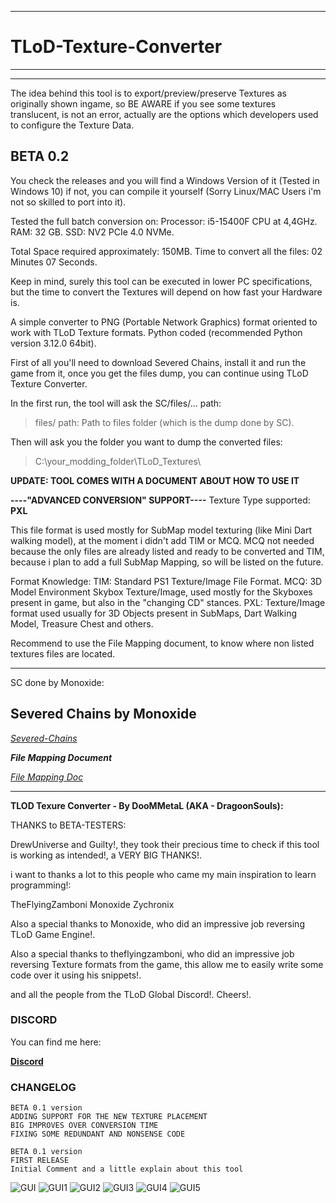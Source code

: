 ***
# **TLoD-Texture-Converter**
***
---
The idea behind this tool is to export/preview/preserve Textures as originally shown ingame, so BE AWARE if you see some textures translucent, is not an error, actually are the options which developers used to configure the Texture Data.

## BETA 0.2

You check the releases and you will find a Windows Version of it (Tested in Windows 10)
if not, you can compile it yourself (Sorry Linux/MAC Users i'm not so skilled to port into it).

Tested the full batch conversion on:
Processor: i5-15400F CPU at 4,4GHz.
RAM: 32 GB.
SSD: NV2 PCIe 4.0 NVMe.

Total Space required approximately: 150MB.
Time to convert all the files: 02 Minutes 07 Seconds.

Keep in mind, surely this tool can be executed in lower PC specifications, but the time to
convert the Textures will depend on how fast your Hardware is.


A simple converter to PNG (Portable Network Graphics) format oriented to work with TLoD Texture formats. Python coded (recommended Python version 3.12.0 64bit).

First of all you'll need to download Severed Chains, install it and run the game from it,
once you get the files dump, you can continue using TLoD Texture Converter.

In the first run, the tool will ask the SC/files/... path:

>files/ path: Path to files folder (which is the dump done by SC).

Then will ask you the folder you want to dump the converted files:

>C:\your_modding_folder\TLoD_Textures\


**UPDATE: TOOL COMES WITH A DOCUMENT ABOUT HOW TO USE IT**

**----"ADVANCED CONVERSION" SUPPORT----**
Texture Type supported: **PXL**

This file format is used mostly for SubMap model texturing (like Mini Dart walking model),
at the moment i didn't add TIM or MCQ. MCQ not needed because the only files are already listed and ready to be converted and TIM, because i plan to add a full SubMap Mapping, so will be listed on the future.

Format Knowledge:
TIM: Standard PS1 Texture/Image File Format.
MCQ: 3D Model Environment Skybox Texture/Image, used mostly for the Skyboxes present in game, but also in the "changing CD" stances.
PXL: Texture/Image format used usually for 3D Objects present in SubMaps, Dart Walking Model, Treasure Chest and others.

Recommend to use the File Mapping document, to know where non listed textures files are located.

---

SC done by Monoxide:

## **Severed Chains by Monoxide**

*[Severed-Chains](https://github.com/Legend-of-Dragoon-Modding/Legend-of-Dragoon-Java)*


**_File Mapping Document_**

*[File Mapping Doc](https://docs.google.com/spreadsheets/d/1wso1zNTpeQM2WmxW73-hVLs4bKdGa_6jswWuKdFtavE/edit?usp=share_link)*

---

**TLOD Texure Converter - By DooMMetaL (AKA - DragoonSouls):**

THANKS to BETA-TESTERS:

DrewUniverse and Guilty!, they took their precious time to check if this tool is working as intended!, a VERY BIG THANKS!.

i want to thanks a lot to this people who came my main inspiration to learn programming!:

TheFlyingZamboni Monoxide Zychronix

Also a special thanks to Monoxide, who did an impressive job reversing TLoD Game Engine!.

Also a special thanks to theflyingzamboni, who did an impressive job reversing Texture formats from the game, this allow me to easily write some code over it using his snippets!.

and all the people from the TLoD Global Discord!. Cheers!.


### **DISCORD**

You can find me here:

**[Discord](https://discord.gg/legendofdragoon)**

### **CHANGELOG**

```
BETA 0.1 version
ADDING SUPPORT FOR THE NEW TEXTURE PLACEMENT
BIG IMPROVES OVER CONVERSION TIME
FIXING SOME REDUNDANT AND NONSENSE CODE

BETA 0.1 version
FIRST RELEASE
Initial Comment and a little explain about this tool
```


![GUI](https://raw.githubusercontent.com/dragoonsouls/TLoD-Texture-Converter/main/Preview_Images/Main_preview.png)
![GUI1](https://raw.githubusercontent.com/dragoonsouls/TLoD-Texture-Converter/main/Preview_Images/Preview_Converter.png)
![GUI2](https://raw.githubusercontent.com/dragoonsouls/TLoD-Texture-Converter/main/Preview_Images/Preview_1.png)
![GUI3](https://raw.githubusercontent.com/dragoonsouls/TLoD-Texture-Converter/main/Preview_Images/Preview_2.png)
![GUI4](https://raw.githubusercontent.com/dragoonsouls/TLoD-Texture-Converter/main/Preview_Images/Preview_3.png)
![GUI5](https://raw.githubusercontent.com/dragoonsouls/TLoD-Texture-Converter/main/Preview_Images/Preview_4.png)


